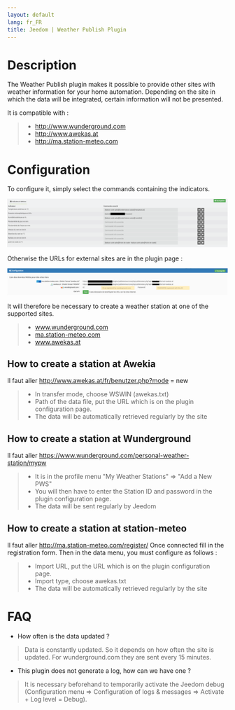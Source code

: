 ```yaml
---
layout: default
lang: fr_FR
title: Jeedom | Weather Publish Plugin
---
```


# Description

The Weather Publish plugin makes it possible to provide other sites with weather information for your home automation.
Depending on the site in which the data will be integrated, certain information will not be presented.

It is compatible with :

>- <a href="http://www.wunderground.com">http://www.wunderground.com</a>
>- <a href="http://www.awekas.at">http://www.awekas.at</a>
>- <a href="http://ma.station-meteo.com">http://ma.station-meteo.com</a>

# Configuration

To configure it, simply select the commands containing the indicators.

![exemple vue d'ensemble](./images/publiemeteo_screenshot2.png)

Otherwise the URLs for external sites are in the plugin page :

![exemple vue d'ensemble](./images/publiemeteo_screenshot1.png)


It will therefore be necessary to create a weather station at one of the supported sites.

>- <a href="http://www.wunderground.com">www.wunderground.com</a>
>- <a href="http://ma.station-meteo.com">ma.station-meteo.com</a>
>- <a href="http://www.awekas.at">www.awekas.at</a>

## How to create a station at Awekia
Il faut aller <a href="http://www.awekas.at/fr/benutzer.php?mode=new">http://www.awekas.at/fr/benutzer.php?mode = new </a>

>- In transfer mode, choose WSWIN (awekas.txt)
>- Path of the data file, put the URL which is on the plugin configuration page.
>- The data will be automatically retrieved regularly by the site

## How to create a station at Wunderground
Il faut aller <a href="https://www.wunderground.com/personal-weather-station/mypw">https://www.wunderground.com/personal-weather-station/mypw</a>

>- It is in the profile menu "My Weather Stations" => "Add a New PWS"
>- You will then have to enter the Station ID and password in the plugin configuration page.
>- The data will be sent regularly by Jeedom

## How to create a station at station-meteo
Il faut aller <a href="http://ma.station-meteo.com/register/">http://ma.station-meteo.com/register/</a>
Once connected fill in the registration form. Then in the data menu, you must configure as follows :

>- Import URL, put the URL which is on the plugin configuration page.
>- Import type, choose awekas.txt
>- The data will be automatically retrieved regularly by the site

# FAQ

- How often is the data updated ?
>Data is constantly updated. So it depends on how often the site is updated.
>For wunderground.com they are sent every 15 minutes.

- This plugin does not generate a log, how can we have one ?
>It is necessary beforehand to temporarily activate the Jeedom debug (Configuration menu => Configuration of logs & messages => Activate + Log level = Debug).
